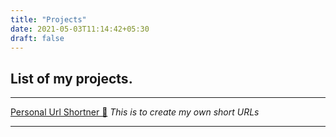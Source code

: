 ```yaml
---
title: "Projects"
date: 2021-05-03T11:14:42+05:30
draft: false
---
```

## List of my projects.

------------
[Personal Url Shortner 🔗](https://pasindujr.me/blog/personal-url-shortner/)
*This is to create my own short URLs*

------------